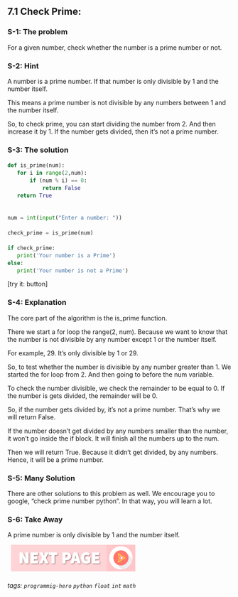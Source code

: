 ## 7.1 Check Prime: 

### S-1: The problem 
For a given number, check whether the number is a prime number or not.

### S-2: Hint
A number is a prime number. If that number is only divisible by 1 and the number itself. 

This means a prime number is not divisible by any numbers between 1 and the number itself. 

So, to check prime, you can start dividing the number from 2. And then increase it by 1. If the number gets divided, then it’s not a prime number. 

### S-3: The solution 

```python
def is_prime(num):
   for i in range(2,num):
       if (num % i) == 0:
           return False
   return True


num = int(input("Enter a number: "))

check_prime = is_prime(num)

if check_prime:
   print('Your number is a Prime')
else:
   print('Your number is not a Prime')
```

[try it: button]

### S-4: Explanation
The core part of the algorithm is the is_prime function. 

There we start a for loop the range(2, num). Because we want to know that the number is not divisible by any number except 1 or the number itself. 

For example, 29. It’s only divisible by 1 or 29. 

So, to test whether the number is divisible by any number greater than 1. We started the for loop from 2. And then going to before the num variable. 

To check the number divisible, we check the remainder to be equal to 0. If the number is gets divided, the remainder will be 0. 

So, if the number gets divided by, it’s not a prime number. That’s why we will return False.

If the number doesn’t get divided by any numbers smaller than the number, it won’t go inside the if block. It will finish all the numbers up to the num. 

Then we will return True. Because it didn’t get divided, by any numbers. Hence, it will be a prime number.

### S-5: Many Solution
There are other solutions to this problem as well. We encourage you to google, “check prime number python”. In that way, you will learn a lot. 

### S-6: Take Away
A prime number is only divisible by 1 and the number itself. 

&nbsp;
[![Next Page](../assets/next-button.png)](..README.md)
&nbsp;

###### tags: `programmig-hero` `python` `float` `int` `math`
